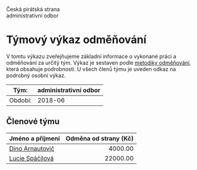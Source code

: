Česká pirátská strana  
administrativní odbor

Týmový výkaz odměňování
===========================

V tomtu výkazu zveřejňujeme základní informace o vykonané práci a odměňování
za určitý tým. Výkaz je sestaven podle [metodiky odměňování][metodika],
která obsahuje podrobnosti. U všech členů týmu je uveden odkaz na podrobný osobní výkaz.

Tým:                     | administrativní odbor
-----------------------  | --------------------
Období:                  | 2018-06

Členové týmu
--------------

| Jméno a příjmení                    |   Odměna od strany (Kč) |
|:------------------------------------|------------------------:|
| [Dino Arnautovič](dino-arnautovic/) |                 4000.00 |
| [Lucie Spáčilová](lucie-spacilova/) |                22000.00 |


[metodika]: https://redmine.pirati.cz/projects/po/wiki/Odmenovani
